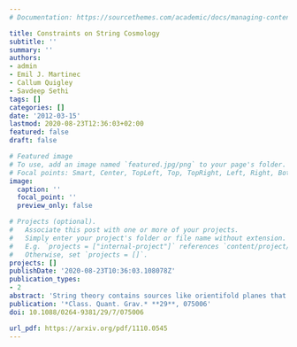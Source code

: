 ```yaml
---
# Documentation: https://sourcethemes.com/academic/docs/managing-content/

title: Constraints on String Cosmology
subtitle: ''
summary: ''
authors:
- admin
- Emil J. Martinec
- Callum Quigley
- Savdeep Sethi
tags: []
categories: []
date: '2012-03-15'
lastmod: 2020-08-23T12:36:03+02:00
featured: false
draft: false

# Featured image
# To use, add an image named `featured.jpg/png` to your page's folder.
# Focal points: Smart, Center, TopLeft, Top, TopRight, Left, Right, BottomLeft, Bottom, BottomRight.
image:
  caption: ''
  focal_point: ''
  preview_only: false

# Projects (optional).
#   Associate this post with one or more of your projects.
#   Simply enter your project's folder or file name without extension.
#   E.g. `projects = ["internal-project"]` references `content/project/deep-learning/index.md`.
#   Otherwise, set `projects = []`.
projects: []
publishDate: '2020-08-23T10:36:03.108078Z'
publication_types:
- 2
abstract: 'String theory contains sources like orientifold planes that support higher derivative interactions. These interactions make static flux compactifications possible which are forbidden in supergravity. They can also lead to violations of the strong energy condition which is needed for an accelerating universe. We examine how large a violation is possible in the context of the heterotic string compactified to four dimensions. We find that de Sitter solutions are still not possible but that classically forbidden anti-de Sitter solutions are possible.'
publication: '*Class. Quant. Grav.* **29**, 075006'
doi: 10.1088/0264-9381/29/7/075006

url_pdf: https://arxiv.org/pdf/1110.0545
---
```

